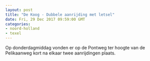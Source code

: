 ```yaml
---
layout: post
title: "De Koog - Dubbele aanrijding met letsel"
date: Fri, 29 Dec 2017 09:59:00 GMT
categories: 
- noord-holland 
- texel 
---
```


Op donderdagmiddag vonden er op de Pontweg ter hoogte van de Pelikaanweg kort na elkaar twee aanrijdingen plaats.
